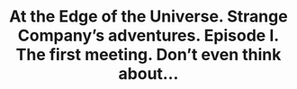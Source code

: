 ---
layout: product
title: "At the Edge of the Universe. Strange Company’s adventures. Episode I. The first meeting. Don’t even think about…     "
price: "1200" 
desc: "1/24 Figura"
img_path: "/assets/img/MBLTD24033.jpg"
brand: "MasterBox"
available: false
special_offer: false
new: false
soon: false
cat: "010000"
subcat: "015300"
subsubcat: "0N/A"
sifra: "MBLTD24033"
popular: false
---